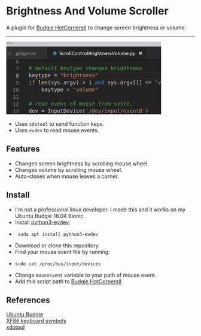 # Brightness And Volume Scroller

A plugin for [Budgie HotCornersII](https://github.com/UbuntuBudgie/budgie-extras/tree/master/budgie-hotcorners) to change screen brightness or volume.

---

![Screenshot](data/config.gif)
- Uses `xdotool` to send function keys.
- Uses `evdev` to read mouse events.


## Features

- Changes screen brightness by scrolling mouse wheel.
- Changes volume by scrolling mouse wheel.
- Auto-closes when mouse leaves a corner.


## Install

- I'm not a professional linux developer. I made this and it works on my Ubuntu Budgie 18.04 Bionic.
- Install [python3-evdev](https://github.com/gvalkov/python-evdev):
-      sudo apt install python3-evdev
- Download or clone this repository.
- Find your mouse event file by running:
-     sudo cat /proc/bus/input/devices
- Change `mouseEvent` variable to your path of mouse event.
- Add this script path to [Budgie HotCornersII](https://github.com/UbuntuBudgie/budgie-extras/tree/master/budgie-hotcorners)


## References

[Ubuntu Budgie](https://ubuntubudgie.org/)<br>
[XF86 keyboard symbols](http://wiki.linuxquestions.org/wiki/XF86_keyboard_symbols) <br>
[xdotool](http://manpages.ubuntu.com/manpages/bionic/man1/xdotool.1.html)